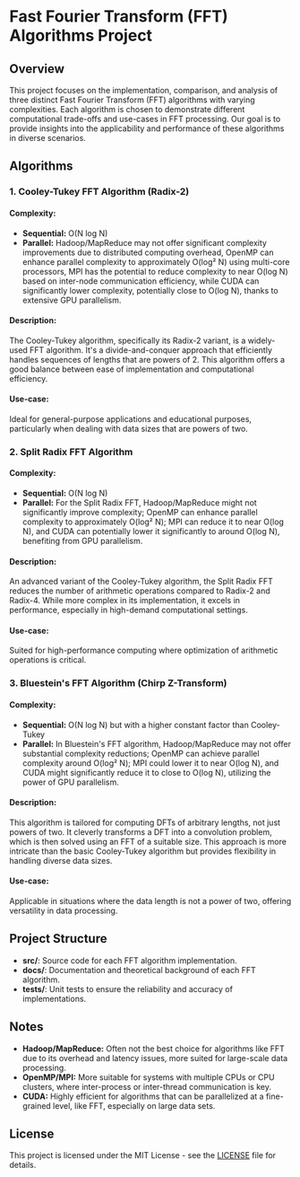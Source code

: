 # Fast Fourier Transform (FFT) Algorithms Project

## Overview

This project focuses on the implementation, comparison, and analysis of three distinct Fast Fourier Transform (FFT) algorithms with varying complexities. Each algorithm is chosen to demonstrate different computational trade-offs and use-cases in FFT processing. Our goal is to provide insights into the applicability and performance of these algorithms in diverse scenarios.

## Algorithms

### 1. Cooley-Tukey FFT Algorithm (Radix-2)

#### Complexity:
- **Sequential:** O(N log N)
- **Parallel:** Hadoop/MapReduce may not offer significant complexity improvements due to distributed computing overhead, OpenMP can enhance parallel complexity to approximately O(log² N) using multi-core processors, MPI has the potential to reduce complexity to near O(log N) based on inter-node communication efficiency, while CUDA can significantly lower complexity, potentially close to O(log N), thanks to extensive GPU parallelism.

#### Description:
The Cooley-Tukey algorithm, specifically its Radix-2 variant, is a widely-used FFT algorithm. It's a divide-and-conquer approach that efficiently handles sequences of lengths that are powers of 2. This algorithm offers a good balance between ease of implementation and computational efficiency.

#### Use-case:
Ideal for general-purpose applications and educational purposes, particularly when dealing with data sizes that are powers of two.

### 2. Split Radix FFT Algorithm

#### Complexity:
- **Sequential:** O(N log N)
- **Parallel:** For the Split Radix FFT, Hadoop/MapReduce might not significantly improve complexity; OpenMP can enhance parallel complexity to approximately O(log² N); MPI can reduce it to near O(log N), and CUDA can potentially lower it significantly to around O(log N), benefiting from GPU parallelism.

#### Description:
An advanced variant of the Cooley-Tukey algorithm, the Split Radix FFT reduces the number of arithmetic operations compared to Radix-2 and Radix-4. While more complex in its implementation, it excels in performance, especially in high-demand computational settings.

#### Use-case:
Suited for high-performance computing where optimization of arithmetic operations is critical.

### 3. Bluestein's FFT Algorithm (Chirp Z-Transform)

#### Complexity:
- **Sequential:** O(N log N) but with a higher constant factor than Cooley-Tukey
- **Parallel:** In Bluestein's FFT algorithm, Hadoop/MapReduce may not offer substantial complexity reductions; OpenMP can achieve parallel complexity around O(log² N); MPI could lower it to near O(log N), and CUDA might significantly reduce it to close to O(log N), utilizing the power of GPU parallelism.

#### Description:
This algorithm is tailored for computing DFTs of arbitrary lengths, not just powers of two. It cleverly transforms a DFT into a convolution problem, which is then solved using an FFT of a suitable size. This approach is more intricate than the basic Cooley-Tukey algorithm but provides flexibility in handling diverse data sizes.

#### Use-case:
Applicable in situations where the data length is not a power of two, offering versatility in data processing.

## Project Structure

- **src/**: Source code for each FFT algorithm implementation.
- **docs/**: Documentation and theoretical background of each FFT algorithm.
- **tests/**: Unit tests to ensure the reliability and accuracy of implementations.

## Notes

- **Hadoop/MapReduce:** Often not the best choice for algorithms like FFT due to its overhead and latency issues, more suited for large-scale data processing.
- **OpenMP/MPI:** More suitable for systems with multiple CPUs or CPU clusters, where inter-process or inter-thread communication is key.
- **CUDA:** Highly efficient for algorithms that can be parallelized at a fine-grained level, like FFT, especially on large data sets.

## License

This project is licensed under the MIT License - see the [LICENSE](LICENSE) file for details.
